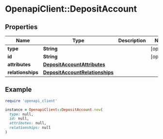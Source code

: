 # OpenapiClient::DepositAccount

## Properties

| Name | Type | Description | Notes |
| ---- | ---- | ----------- | ----- |
| **type** | **String** |  | [optional] |
| **id** | **String** |  | [optional] |
| **attributes** | [**DepositAccountAttributes**](DepositAccountAttributes.md) |  |  |
| **relationships** | [**DepositAccountRelationships**](DepositAccountRelationships.md) |  |  |

## Example

```ruby
require 'openapi_client'

instance = OpenapiClient::DepositAccount.new(
  type: null,
  id: null,
  attributes: null,
  relationships: null
)
```

